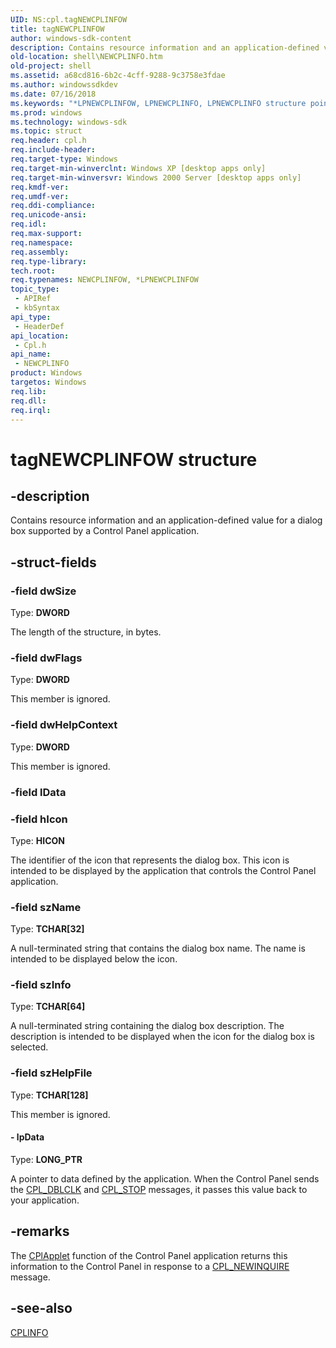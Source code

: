 ```yaml
---
UID: NS:cpl.tagNEWCPLINFOW
title: tagNEWCPLINFOW
author: windows-sdk-content
description: Contains resource information and an application-defined value for a dialog box supported by a Control Panel application.
old-location: shell\NEWCPLINFO.htm
old-project: shell
ms.assetid: a68cd816-6b2c-4cff-9288-9c3758e3fdae
ms.author: windowssdkdev
ms.date: 07/16/2018
ms.keywords: "*LPNEWCPLINFOW, LPNEWCPLINFO, LPNEWCPLINFO structure pointer [Windows Shell], NEWCPLINFO, NEWCPLINFO structure [Windows Shell], NEWCPLINFOW, _win32_NEWCPLINFO, cpl/LPNEWCPLINFO, cpl/NEWCPLINFO, shell.NEWCPLINFO, tagNEWCPLINFOW"
ms.prod: windows
ms.technology: windows-sdk
ms.topic: struct
req.header: cpl.h
req.include-header: 
req.target-type: Windows
req.target-min-winverclnt: Windows XP [desktop apps only]
req.target-min-winversvr: Windows 2000 Server [desktop apps only]
req.kmdf-ver: 
req.umdf-ver: 
req.ddi-compliance: 
req.unicode-ansi: 
req.idl: 
req.max-support: 
req.namespace: 
req.assembly: 
req.type-library: 
tech.root: 
req.typenames: NEWCPLINFOW, *LPNEWCPLINFOW
topic_type:
 - APIRef
 - kbSyntax
api_type:
 - HeaderDef
api_location:
 - Cpl.h
api_name:
 - NEWCPLINFO
product: Windows
targetos: Windows
req.lib: 
req.dll: 
req.irql: 
---
```


# tagNEWCPLINFOW structure


## -description


Contains resource information and an application-defined value for a dialog box supported by a Control Panel application.


## -struct-fields




### -field dwSize

Type: <b>DWORD</b>

The length of the structure, in bytes.


### -field dwFlags

Type: <b>DWORD</b>

This member is ignored.


### -field dwHelpContext

Type: <b>DWORD</b>

This member is ignored.


### -field lData

 


### -field hIcon

Type: <b>HICON</b>

The identifier of the icon that represents the dialog box. This icon is intended to be displayed by the application that controls the Control Panel application.


### -field szName

Type: <b>TCHAR[32]</b>

A null-terminated string that contains the dialog box name. The name is intended to be displayed below the icon.


### -field szInfo

Type: <b>TCHAR[64]</b>

A null-terminated string containing the dialog box description. The description is intended to be displayed when the icon for the dialog box is selected.


### -field szHelpFile

Type: <b>TCHAR[128]</b>

This member is ignored.


#### - lpData

Type: <b>LONG_PTR</b>

A pointer to data defined by the application. When the Control Panel sends the <a href="https://msdn.microsoft.com/68d74372-2fc2-45ed-8f77-574b943d28fa">CPL_DBLCLK</a> and <a href="https://msdn.microsoft.com/4f632b91-8200-42a3-90cc-a98889704ca4">CPL_STOP</a> messages, it passes this value back to your application.


## -remarks



The <a href="https://msdn.microsoft.com/23063e34-9d77-4167-83cd-8561accf0a8d">CPlApplet</a> function of the Control Panel application returns this information to the Control Panel in response to a <a href="https://msdn.microsoft.com/af52889c-7180-4690-8ed1-a0eb0a9dff35">CPL_NEWINQUIRE</a> message.




## -see-also




<a href="https://msdn.microsoft.com/707950c9-c242-43b2-b665-c97a89e632c5">CPLINFO</a>
 

 

